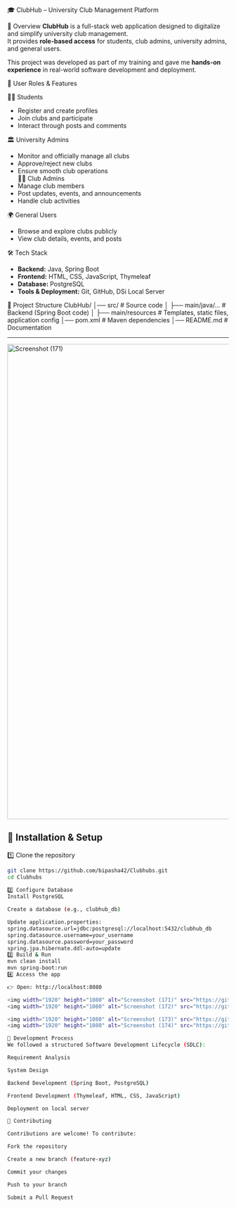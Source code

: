  🎓 ClubHub – University Club Management Platform

 📌 Overview
**ClubHub** is a full-stack web application designed to digitalize and simplify university club management.  
It provides **role-based access** for students, club admins, university admins, and general users.  

This project was developed as part of my training and gave me **hands-on experience** in real-world software development and deployment.


👥 User Roles & Features

🧑‍🎓 Students
- Register and create profiles  
- Join clubs and participate  
- Interact through posts and comments  

 🏛️ University Admins
- Monitor and officially manage all clubs  
- Approve/reject new clubs  
- Ensure smooth club operations  
 👨‍💼 Club Admins
- Manage club members  
- Post updates, events, and announcements  
- Handle club activities
    
 🌍 General Users
- Browse and explore clubs publicly  
- View club details, events, and posts  


🛠️ Tech Stack
- **Backend:** Java, Spring Boot  
- **Frontend:** HTML, CSS, JavaScript, Thymeleaf  
- **Database:** PostgreSQL  
- **Tools & Deployment:** Git, GitHub, DSi Local Server  

📂 Project Structure
ClubHub/
│── src/ # Source code
│ ├── main/java/... # Backend (Spring Boot code)
│ ├── main/resources # Templates, static files, application config
│── pom.xml # Maven dependencies
│── README.md # Documentation

---
<img width="1920" height="1080" alt="Screenshot (171)" src="https://github.com/user-attachments/assets/7c172df6-ff49-491b-ba2b-bdeca23fe05f" />

## 🚀 Installation & Setup

 1️⃣ Clone the repository
```bash
git clone https://github.com/bipasha42/Clubhubs.git
cd Clubhubs
 
2️⃣ Configure Database
Install PostgreSQL

Create a database (e.g., clubhub_db)

Update application.properties:
spring.datasource.url=jdbc:postgresql://localhost:5432/clubhub_db
spring.datasource.username=your_username
spring.datasource.password=your_password
spring.jpa.hibernate.ddl-auto=update
3️⃣ Build & Run
mvn clean install
mvn spring-boot:run
4️⃣ Access the app

👉 Open: http://localhost:8080

<img width="1920" height="1080" alt="Screenshot (171)" src="https://github.com/user-attachments/assets/1d5af577-4c5d-4fae-a351-9cbb69d7035f" />
<img width="1920" height="1080" alt="Screenshot (172)" src="https://github.com/user-attachments/assets/e795f359-2cf1-4b39-8d7c-7c0f17401cea" />

<img width="1920" height="1080" alt="Screenshot (173)" src="https://github.com/user-attachments/assets/4dd374f9-f45f-4d5e-b1ea-5ce6f7257d0e" />
<img width="1920" height="1080" alt="Screenshot (174)" src="https://github.com/user-attachments/assets/c3513975-c115-437c-969e-c55bbff78281" />

🧩 Development Process
We followed a structured Software Development Lifecycle (SDLC):

Requirement Analysis

System Design

Backend Development (Spring Boot, PostgreSQL)

Frontend Development (Thymeleaf, HTML, CSS, JavaScript)

Deployment on local server

🤝 Contributing

Contributions are welcome! To contribute:

Fork the repository

Create a new branch (feature-xyz)

Commit your changes

Push to your branch

Submit a Pull Request

